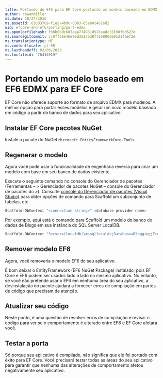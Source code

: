 ```yaml
---
title: Portando de EF6 para EF Core portando um modelo baseado em EDMX – EF
author: rowanmiller
ms.date: 10/27/2016
ms.assetid: 63003709-f1ec-4bdc-8083-65a60c4826d2
uid: efcore-and-ef6/porting/port-edmx
ms.openlocfilehash: f0bb06dc687aaa774981d97daadc55f00fbd527e
ms.sourcegitcommit: cc0ff36e46e9ed3527638f7208000e8521faef2e
ms.translationtype: MT
ms.contentlocale: pt-BR
ms.lasthandoff: 03/06/2020
ms.locfileid: "78416919"
---
```

# <a name="porting-an-ef6-edmx-based-model-to-ef-core"></a>Portando um modelo baseado em EF6 EDMX para EF Core

EF Core não oferece suporte ao formato de arquivo EDMX para modelos. A melhor opção para portar esses modelos é gerar um novo modelo baseado em código a partir do banco de dados para seu aplicativo.

## <a name="install-ef-core-nuget-packages"></a>Instalar EF Core pacotes NuGet

Instale o pacote do NuGet `Microsoft.EntityFrameworkCore.Tools`.

## <a name="regenerate-the-model"></a>Regenerar o modelo

Agora você pode usar a funcionalidade de engenharia reversa para criar um modelo com base em seu banco de dados existente.

Execute o seguinte comando no console do Gerenciador de pacotes (Ferramentas – > Gerenciador de pacotes NuGet – console do Gerenciador de pacotes do >). Consulte [console do Gerenciador de pacotes (Visual Studio)](../../core/miscellaneous/cli/powershell.md) para obter opções de comando para Scaffold um subconjunto de tabelas, etc.

``` powershell
Scaffold-DbContext "<connection string>" <database provider name>
```

Por exemplo, aqui está o comando para Scaffold um modelo do banco de dados de Blogs em sua instância do SQL Server LocalDB.

``` powershell
Scaffold-DbContext "Server=(localdb)\mssqllocaldb;Database=Blogging;Trusted_Connection=True;" Microsoft.EntityFrameworkCore.SqlServer
```

## <a name="remove-ef6-model"></a>Remover modelo EF6

Agora, você removeria o modelo EF6 do seu aplicativo.

É bom deixar o EntityFramework (EF6 NuGet Package) instalado, pois EF Core e EF6 podem ser usados lado a lado no mesmo aplicativo. No entanto, se você não pretende usar o EF6 em nenhuma área do seu aplicativo, a desinstalação do pacote ajudará a fornecer erros de compilação em partes de código que precisam de atenção.

## <a name="update-your-code"></a>Atualizar seu código

Neste ponto, é uma questão de resolver erros de compilação e revisar o código para ver se o comportamento é alterado entre EF6 e EF Core afetará você.

## <a name="test-the-port"></a>Testar a porta

Só porque seu aplicativo é compilado, não significa que ele foi portado com êxito para EF Core. Você precisará testar todas as áreas do seu aplicativo para garantir que nenhuma das alterações de comportamento afetou negativamente seu aplicativo.
